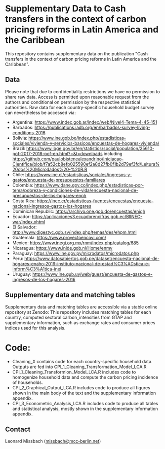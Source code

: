 # Supplementary Data to Cash transfers in the context of carbon pricing reforms in Latin America and the Caribbean 

This repository contains supplementary data on the publication "Cash transfers in the context of carbon pricing reforms in Latin America and the Caribbean".

## Data

Please note that due to confidentiality restrictions we have no permission to share raw data. Access is permitted upon reasonable request from the authors and conditional on permission by the respective statistical authorities. Raw data for each country-specific household budget survey can nevertheless be accessed via:
- Argentina: https://www.indec.gob.ar/indec/web/Nivel4-Tema-4-45-151
- Barbados: https://publications.iadb.org/en/barbados-survey-living-conditions-2016
- Bolivia: https://www.ine.gob.bo/index.php/estadisticas-sociales/vivienda-y-servicios-basicos/encuestas-de-hogares-vivienda/
- Brazil: https://www.ibge.gov.br/en/statistics/social/population/25610-pof-2017-2018-pof-en.html?=&t=downloads including https://github.com/paulobistenealexandrino/Iniciacao-Cientifica/blob/f7a52cb8efb025590ef2a8d27fb0f1b2d79ef3fd/Leitura%20dos%20Microdados%20-%20R.R
- Chile: https://www.ine.cl/estadisticas/sociales/ingresos-y-gastos/encuesta-de-presupuestos-familiares
- Colombia: https://www.dane.gov.co/index.php/estadisticas-por-tema/pobreza-y-condiciones-de-vida/encuesta-nacional-de-presupuestos-de-los-hogares-enph
- Costa Rica: https://inec.cr/estadisticas-fuentes/encuestas/encuesta-nacional-ingresos-gastos-los-hogares
- Dominican Republic: https://archivo.one.gob.do/encuestas/enigh
- Ecuador: https://aplicaciones3.ecuadorencifras.gob.ec/BIINEC-war/index.xhtml
- El Salvador: http://www.digestyc.gob.sv/index.php/temas/des/ehpm.html
- Guatemala: https://www.proyectoencovi.com/
- Mexico: https://www.inegi.org.mx/rnm/index.php/catalog/685
- Nicaragua: https://www.inide.gob.ni/Home/enmv
- Paraguay: https://www.ine.gov.py/microdatos/microdatos.php
- Peru: https://www.datosabiertos.gob.pe/dataset/encuesta-nacional-de-hogares-enaho-2019-instituto-nacional-de-estad%C3%ADstica-e-inform%C3%A1tica-inei
- Uruguay: https://www.ine.gub.uy/web/guest/encuesta-de-gastos-e-ingresos-de-los-hogares-2016

## Supplementary data and matching tables

Supplementary data and matching tables are accessible via a stable online repository at Zenodo:
This repository includes matching tables for each country, computed sectoral carbon_intensities from GTAP and supplementary information, such as exchange rates and consumer prices indices used for this analysis.

# Code:

- Cleaning_X contains code for each country-specific household data. Outputs are fed into CPI_1_Cleaning_Transformation_Model_LCA.R
- CPI_1_Cleaning_Transformion_Model_LCA.R includes code to homogenize household data and compute the carbon pricing incidence of households.
- CPI_2_Graphical_Output_LCA.R includes code to produce all figures shown in the main body of the text and the supplementary information appendix.
- CPI_3_Econometric_Analysis_LCA.R includes code to produce all tables and statistical analysis, mostly shown in the supplementary information appendix.

## Contact

Leonard Missbach (missbach@mcc-berlin.net)
